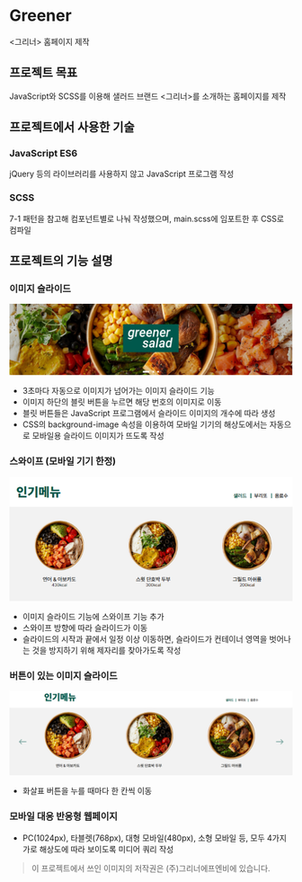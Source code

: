# Greener
<그리너> 홈페이지 제작

## 프로젝트 목표

JavaScript와 SCSS를 이용해 샐러드 브랜드 <그리너>를 소개하는 홈페이지를 제작

## 프로젝트에서 사용한 기술
### JavaScript ES6

jQuery 등의 라이브러리를 사용하지 않고 JavaScript 프로그램 작성

### SCSS 

7-1 패턴을 참고해 컴포넌트별로 나눠 작성했으며, main.scss에 임포트한 후 CSS로 컴파일

## 프로젝트의 기능 설명
### 이미지 슬라이드
![슬라이드](cap_01.PNG)
* 3초마다 자동으로 이미지가 넘어가는 이미지 슬라이드 기능
* 이미지 하단의 블릿 버튼을 누르면 해당 번호의 이미지로 이동
* 블릿 버튼들은 JavaScript 프로그램에서 슬라이드 이미지의 개수에 따라 생성
* CSS의 background-image 속성을 이용하여 모바일 기기의 해상도에서는 자동으로 모바일용 슬라이드 이미지가 뜨도록 작성

### 스와이프 (모바일 기기 한정)
![스와이프](cap_03.PNG)
* 이미지 슬라이드 기능에 스와이프 기능 추가
* 스와이프 방향에 따라 슬라이드가 이동
* 슬라이드의 시작과 끝에서 일정 이상 이동하면, 슬라이드가 컨테이너 영역을 벗어나는 것을 방지하기 위해 제자리를 찾아가도록 작성

### 버튼이 있는 이미지 슬라이드
![스와이프](cap_02.PNG)
* 화살표 버튼을 누를 때마다 한 칸씩 이동

### 모바일 대응 반응형 웹페이지

* PC(1024px), 타블렛(768px), 대형 모바일(480px), 소형 모바일 등, 모두 4가지 가로 해상도에 따라 보이도록 미디어 쿼리 작성

> 이 프로젝트에서 쓰인 이미지의 저작권은 (주)그리너에프엔비에 있습니다.

